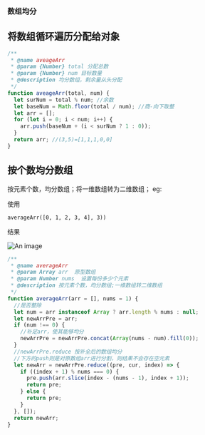 ### 数组均分

## 将数组循环遍历分配给对象

```js
/**
 * @name aveageArr
 * @param {Number} total 分配总数
 * @param {Number} num 目标数量
 * @description 均分数组，剩余量从头分配
 */
function aveageArr(total, num) {
  let surNum = total % num; //余数
  let baseNum = Math.floor(total / num); //商-向下取整
  let arr = [];
  for (let i = 0; i < num; i++) {
    arr.push(baseNum + (i < surNum ? 1 : 0));
  }
  return arr; //(3,5)=[1,1,1,0,0]
}
```

## 按个数均分数组

按元素个数，均分数组；将一维数组转为二维数组；
eg:

使用

<code>averageArr([0, 1, 2, 3, 4], 3))</code>

结果

<!-- <img :src="$withBase('/public/assets/average_arr.png')" alt="dock"> -->

![An image](/assets/average_arr.png)

```js
/**
 * @name averageArr
 * @param Array arr  原型数组
 * @param Number nums  设置每份多少个元素
 * @description 按元素个数，均分数组;一维数组转二维数组
 */
function averageArr(arr = [], nums = 1) {
  //是否整除
  let num = arr instanceof Array ? arr.length % nums : null;
  let newArrPre = arr;
  if (num !== 0) {
    //补足arr，使其能够均分
    newArrPre = newArrPre.concat(Array(nums - num).fill(0));
  }
  //newArrPre.reduce 按补全后的数组均分
  //下方的push则是对原数组arr进行分割，则结果不会存在空元素
  let newArr = newArrPre.reduce((pre, cur, index) => {
    if ((index + 1) % nums === 0) {
      pre.push(arr.slice(index - (nums - 1), index + 1));
      return pre;
    } else {
      return pre;
    }
  }, []);
  return newArr;
}
```
